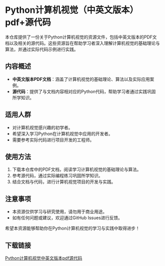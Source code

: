 # Python计算机视觉（中英文版本）pdf+源代码

本仓库提供了一份关于Python计算机视觉的资源文件，包括中英文版本的PDF文档以及相关的源代码。这些资源旨在帮助学习者深入理解计算机视觉的基础理论与算法，并通过实际代码示例进行实践。

## 内容概述

- **中英文版本PDF文档**：涵盖了计算机视觉的基础理论、算法以及实际应用案例。
- **源代码**：提供了与文档内容相对应的Python代码，帮助学习者通过实践巩固所学知识。

## 适用人群

- 对计算机视觉感兴趣的初学者。
- 希望深入学习Python在计算机视觉中应用的开发者。
- 需要参考实际代码进行项目开发的工程师。

## 使用方法

1. 下载本仓库中的PDF文档，阅读学习计算机视觉的基础理论与算法。
2. 参考源代码，通过实际编程练习巩固所学知识。
3. 结合文档与代码，进行计算机视觉项目的开发与实践。

## 注意事项

- 本资源仅供学习与研究使用，请勿用于商业用途。
- 如有任何问题或建议，欢迎通过GitHub Issues进行反馈。

希望本资源能够帮助你在Python计算机视觉的学习与实践中取得进步！

## 下载链接

[Python计算机视觉中英文版本pdf源代码](https://pan.quark.cn/s/9bad337c3ed3)